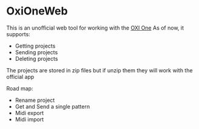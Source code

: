 # OxiOneWeb

This is an unofficial web tool for working with the [OXI One](https://oxiinstruments.com/oxi-one/)
As of now, it supports:
* Getting projects
* Sending projects
* Deleting projects

The projects are stored in zip files but if unzip them they will work with the official app

Road map:
* Rename project
* Get and Send a single pattern
* Midi export
* Midi import
